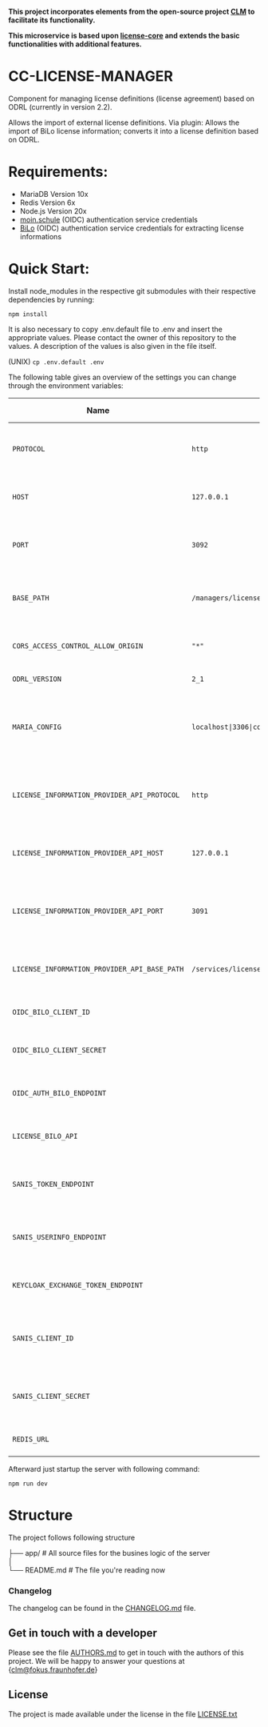 **This project incorporates elements from the open-source project [CLM](https://github.com/fraunhoferfokus/clm-core) to facilitate its functionality.**

**This microservice is based upon [license-core](https://github.com/fraunhoferfokus/cc_license-core) and extends the basic functionalities with additional features.**

# CC-LICENSE-MANAGER

Component for managing license definitions (license agreement) based on ODRL (currently in version 2.2).

Allows the import of external license definitions. Via plugin: Allows the import of BiLo license information; converts it into a license definition based on ODRL.

# Requirements:
* MariaDB Version 10x
* Redis Version 6x
* Node.js Version 20x
* [moin.schule](https://www.n-21.de/portal/seiten/moin-schule-900000111-10056.html) (OIDC) authentication service credentials 
* [BiLo](https://info.bildungslogin.de/) (OIDC) authentication service credentials for extracting license informations

# Quick Start:


Install node_modules in the respective git submodules with their respective dependencies by running: 

```npm install```

It is also necessary to copy .env.default file to .env and insert the appropriate values. Please contact the owner of this repository to the values. A description of the values is also given in the file itself.

(UNIX)
```cp .env.default .env```

The following table gives an overview of the settings you can change through the environment variables:

| Name                                          | Example                                          | Required (Yes/No) | Description                                                                                           |
|-----------------------------------------------|--------------------------------------------------|-------------------|-------------------------------------------------------------------------------------------------------|
| `PROTOCOL`                                    | `http`                                           | Yes               | The protocol used for the manager service connection.                                                 |
| `HOST`                                        | `127.0.0.1`                                      | Yes               | The host address for the manager service.                                                             |
| `PORT`                                        | `3092`                                           | Yes               | The port on which the manager service is running.                                                     |
| `BASE_PATH`                                   | `/managers/licenses`                             | Yes               | The base path for the manager service's endpoints.                                                    |
| `CORS_ACCESS_CONTROL_ALLOW_ORIGIN`            | `"*"`                                            | Yes               | CORS setting for allowing requests from any origin.                                                   |
| `ODRL_VERSION`                                | `2_1`                                            | Yes               | The ODRL version used.                                                                                |
| `MARIA_CONFIG`                                | `localhost\|3306\|controlconnect\|root\|12345`   | Yes               | MariaDB configuration details: host, port, database, username, and password.                          |
| `LICENSE_INFORMATION_PROVIDER_API_PROTOCOL`   | `http`                                           | Yes               | The protocol used to connect to the license information provider API.                                |
| `LICENSE_INFORMATION_PROVIDER_API_HOST`       | `127.0.0.1`                                      | Yes               | The host address for the license information provider API.                                            |
| `LICENSE_INFORMATION_PROVIDER_API_PORT`       | `3091`                                           | Yes               | The port on which the license information provider API is running.                                    |
| `LICENSE_INFORMATION_PROVIDER_API_BASE_PATH`  | `/services/licenses/licenseInformations/download`| Yes               | The base path for the license information provider API's endpoints.                                   |
| `OIDC_BILO_CLIENT_ID`                         |                                                  | Yes                | The client ID for OIDC BILO authentication.                                                           |
| `OIDC_BILO_CLIENT_SECRET`                     |                                                  | Yes               | The client secret for OIDC BILO authentication.                                                       |
| `OIDC_AUTH_BILO_ENDPOINT`                     |                                                  | Yes               | The authentication endpoint for OIDC BILO.                                                            |
| `LICENSE_BILO_API`                            |                                                  | Yes               | The API endpoint for BILO license operations.                                                         |
| `SANIS_TOKEN_ENDPOINT`                        |                                                  | Yes               | The token endpoint for SANIS (now referred to as moin.schule).                                        |
| `SANIS_USERINFO_ENDPOINT`                     |                                                  | Yes               | The user info endpoint for SANIS (now referred to as moin.schule).                                    |
| `KEYCLOAK_EXCHANGE_TOKEN_ENDPOINT`            |                                                  | Yes               | The token exchange endpoint for Keycloak.                                                             |
| `SANIS_CLIENT_ID`                             |                                                  | Yes               | The client ID for SANIS (now referred to as moin.schule), if applicable.                              |
| `SANIS_CLIENT_SECRET`                         |                                                  | Yes               | The client secret for SANIS (now referred to as moin.schule).                                         |
| `REDIS_URL`                         |                                                  | Yes               | The url to connect to the redis database                                         |

Afterward just startup the server with following command:

```npm run dev```

# Structure
The project follows following structure

├── app/ # All source files for the busines logic of the server  
│  
└── README.md # The file you're reading now


### Changelog

The changelog can be found in the [CHANGELOG.md](CHANGELOG.md) file.

## Get in touch with a developer

Please see the file [AUTHORS.md](AUTHORS.md) to get in touch with the authors of this project.
We will be happy to answer your questions at {clm@fokus.fraunhofer.de}

## License


The project is made available under the license in the file [LICENSE.txt](license.txt)